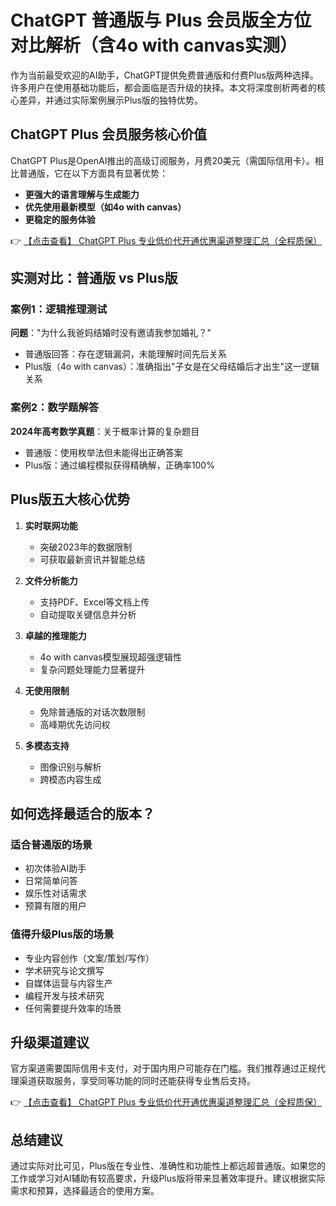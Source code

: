 # ChatGPT 普通版与 Plus 会员版全方位对比解析（含4o with canvas实测）

作为当前最受欢迎的AI助手，ChatGPT提供免费普通版和付费Plus版两种选择。许多用户在使用基础功能后，都会面临是否升级的抉择。本文将深度剖析两者的核心差异，并通过实际案例展示Plus版的独特优势。

## ChatGPT Plus 会员服务核心价值

ChatGPT Plus是OpenAI推出的高级订阅服务，月费20美元（需国际信用卡）。相比普通版，它在以下方面具有显著优势：

- **更强大的语言理解与生成能力**
- **优先使用最新模型（如4o with canvas）**
- **更稳定的服务体验**

👉 [【点击查看】 ChatGPT Plus 专业低价代开通优惠渠道整理汇总（全程质保）](https://bit.ly/DaiKai)

## 实测对比：普通版 vs Plus版

### 案例1：逻辑推理测试
**问题**："为什么我爸妈结婚时没有邀请我参加婚礼？"

- 普通版回答：存在逻辑漏洞，未能理解时间先后关系
- Plus版（4o with canvas）：准确指出"子女是在父母结婚后才出生"这一逻辑关系

### 案例2：数学题解答
**2024年高考数学真题**：关于概率计算的复杂题目

- 普通版：使用枚举法但未能得出正确答案
- Plus版：通过编程模拟获得精确解，正确率100%

## Plus版五大核心优势

1. **实时联网功能**
   - 突破2023年的数据限制
   - 可获取最新资讯并智能总结

2. **文件分析能力**
   - 支持PDF、Excel等文档上传
   - 自动提取关键信息并分析

3. **卓越的推理能力**
   - 4o with canvas模型展现超强逻辑性
   - 复杂问题处理能力显著提升

4. **无使用限制**
   - 免除普通版的对话次数限制
   - 高峰期优先访问权

5. **多模态支持**
   - 图像识别与解析
   - 跨模态内容生成

## 如何选择最适合的版本？

### 适合普通版的场景
- 初次体验AI助手
- 日常简单问答
- 娱乐性对话需求
- 预算有限的用户

### 值得升级Plus版的场景
- 专业内容创作（文案/策划/写作）
- 学术研究与论文撰写
- 自媒体运营与内容生产
- 编程开发与技术研究
- 任何需要提升效率的场景

## 升级渠道建议

官方渠道需要国际信用卡支付，对于国内用户可能存在门槛。我们推荐通过正规代理渠道获取服务，享受同等功能的同时还能获得专业售后支持。

👉 [【点击查看】 ChatGPT Plus 专业低价代开通优惠渠道整理汇总（全程质保）](https://bit.ly/DaiKai)

## 总结建议

通过实际对比可见，Plus版在专业性、准确性和功能性上都远超普通版。如果您的工作或学习对AI辅助有较高要求，升级Plus版将带来显著效率提升。建议根据实际需求和预算，选择最适合的使用方案。